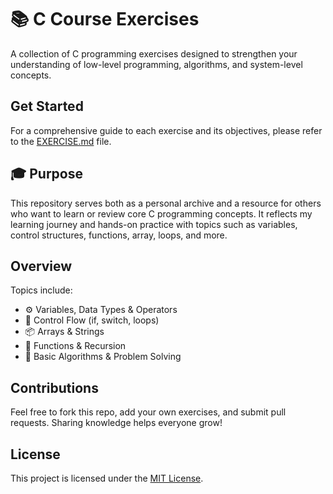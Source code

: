 # 📚 C Course Exercises

A collection of C programming exercises designed to strengthen your understanding of low-level programming, algorithms, and system-level concepts.

## Get Started

For a comprehensive guide to each exercise and its objectives, please refer to the [EXERCISE.md](EXERCISE.md) file.

## 🎓 Purpose

This repository serves both as a personal archive and a resource for others who want to learn or review core C programming concepts. It reflects my learning journey and hands-on practice with topics such as variables, control structures, functions, array, loops, and more.

## Overview

Topics include:

- ⚙️ Variables, Data Types & Operators  
- 🔁 Control Flow (if, switch, loops)  
- 📦 Arrays & Strings  
- 🧰 Functions & Recursion  
- 🚀 Basic Algorithms & Problem Solving  

## Contributions

Feel free to fork this repo, add your own exercises, and submit pull requests. Sharing knowledge helps everyone grow!

## License

This project is licensed under the [MIT License](LICENSE).
